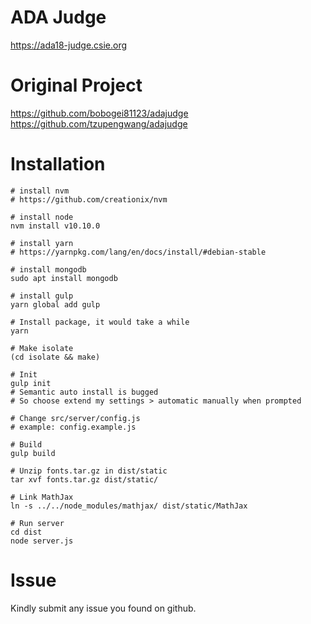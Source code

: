 # ADA Judge
https://ada18-judge.csie.org

# Original Project
https://github.com/bobogei81123/adajudge  
https://github.com/tzupengwang/adajudge

# Installation
```
# install nvm
# https://github.com/creationix/nvm

# install node
nvm install v10.10.0

# install yarn
# https://yarnpkg.com/lang/en/docs/install/#debian-stable

# install mongodb
sudo apt install mongodb

# install gulp
yarn global add gulp

# Install package, it would take a while
yarn

# Make isolate
(cd isolate && make)

# Init
gulp init
# Semantic auto install is bugged
# So choose extend my settings > automatic manually when prompted

# Change src/server/config.js
# example: config.example.js

# Build
gulp build

# Unzip fonts.tar.gz in dist/static
tar xvf fonts.tar.gz dist/static/

# Link MathJax
ln -s ../../node_modules/mathjax/ dist/static/MathJax

# Run server
cd dist
node server.js
```
# Issue
Kindly submit any issue you found on github.
